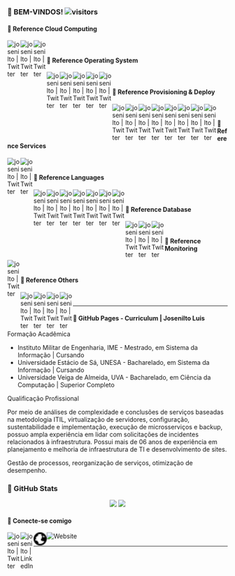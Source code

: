 ### 🚀 BEM-VINDOS! ![visitors](https://visitor-badge.glitch.me/badge?page_id=josenilto.josenilto)

#### 👻 Reference Cloud Computing

[<img title="Amazon" align="left" alt="josenilto | Twitter" width="30px" src="https://cdn.jsdelivr.net/npm/simple-icons@v4/icons/amazonaws.svg" />][amazon]
[<img title="Microsoft Azure" align="left" alt="josenilto | Twitter" width="30px" src="https://cdn.jsdelivr.net/npm/simple-icons@v4/icons/microsoftazure.svg" />][microsoftazure]
[<img title="Google Cloud" align="left" alt="josenilto | Twitter" width="30px" src="https://cdn.jsdelivr.net/npm/simple-icons@v4/icons/googlecloud.svg" />][googlecloud]

[amazon]: https://aws.amazon.com/pt
[microsoftazure]: https://azure.microsoft.com/pt-br
[googlecloud]: https://cloud.google.com

<br>

#### 👻 Reference Operating System

[<img title="Windows" align="left" alt="josenilto | Twitter" width="30px" src="https://cdn.jsdelivr.net/npm/simple-icons@v4/icons/microsoft.svg" />][windows]
[<img title="Red Hat" align="left" alt="josenilto | Twitter" width="30px" src="https://cdn.jsdelivr.net/npm/simple-icons@v4/icons/redhat.svg" />][redhat]
[<img title="Debian" align="left" alt="josenilto | Twitter" width="30px" src="https://cdn.jsdelivr.net/npm/simple-icons@v4/icons/debian.svg" />][debian]
[<img title="CentOs" align="left" alt="josenilto | Twitter" width="30px" src="https://cdn.jsdelivr.net/npm/simple-icons@v4/icons/centos.svg" />][centos]
[<img title="Ubuntu" align="left" alt="josenilto | Twitter" width="30px" src="https://cdn.jsdelivr.net/npm/simple-icons@v4/icons/ubuntu.svg" />][ubuntu]

[windows]: https://docs.microsoft.com/en-us/windows/release-information
[redhat]: https://access.redhat.com/articles/3078
[debian]: https://www.debian.org/releases
[centos]: https://www.centos.org/download
[ubuntu]: https://wiki.ubuntu.com/Releases

<br>

#### 👻 Reference Provisioning & Deploy

[<img title="Vagrant" align="left" alt="josenilto | Twitter" width="30px" src="https://cdn.jsdelivr.net/npm/simple-icons@v4/icons/vagrant.svg" />][vagrant]
[<img title="Ansible" align="left" alt="josenilto | Twitter" width="30px" src="https://cdn.jsdelivr.net/npm/simple-icons@v4/icons/ansible.svg" />][ansible]
[<img title="Terraform" align="left" alt="josenilto | Twitter" width="30px" src="https://cdn.jsdelivr.net/npm/simple-icons@v4/icons/terraform.svg" />][terraform]
[<img title="Docker" align="left" alt="josenilto | Twitter" width="30px" src="https://cdn.jsdelivr.net/npm/simple-icons@v4/icons/docker.svg" />][docker]
[<img title="Kubernetes" align="left" alt="josenilto | Twitter" width="30px" src="https://cdn.jsdelivr.net/npm/simple-icons@v4/icons/kubernetes.svg" />][kubernetes]
[<img title="Jenkins" align="left" alt="josenilto | Twitter" width="30px" src="https://cdn.jsdelivr.net/npm/simple-icons@v4/icons/jenkins.svg" />][jenkins]
[<img title="SonarQube" align="left" alt="josenilto | Twitter" width="30px" src="https://cdn.jsdelivr.net/npm/simple-icons@v4/icons/sonarqube.svg" />][sonarqube]
[<img title="Puppet" align="left" alt="josenilto | Twitter" width="30px" src="https://cdn.jsdelivr.net/npm/simple-icons@v4/icons/puppet.svg" />][puppet]

[vagrant]: https://www.vagrantup.com/downloads.html
[ansible]: https://docs.ansible.com/ansible/latest/index.html
[terraform]: https://www.terraform.io/downloads.html
[docker]: https://www.docker.com
[kubernetes]: https://kubernetes.io
[jenkins]: https://www.jenkins.io
[sonarqube]: https://www.sonarqube.org/downloads
[puppet]: https://puppet.com/docs/puppet/7.1/release_notes_puppet.html

<br>

#### 👻 Reference Services

[<img title="Apache" align="left" alt="josenilto | Twitter" width="30px" src="https://cdn.jsdelivr.net/npm/simple-icons@v4/icons/apache.svg" />][apache]
[<img title="Nginx" align="left" alt="josenilto | Twitter" width="30px" src="https://cdn.jsdelivr.net/npm/simple-icons@v4/icons/nginx.svg" />][nginx]

[apache]: https://httpd.apache.org/dev/release.html
[nginx]: https://nginx.org

<br>

#### 👻 Reference Languages

[<img title="HTML" align="left" alt="josenilto | Twitter" width="30px" src="https://cdn.jsdelivr.net/npm/simple-icons@v4/icons/html5.svg" />][html]
[<img title="CSS" align="left" alt="josenilto | Twitter" width="30px" src="https://cdn.jsdelivr.net/npm/simple-icons@v4/icons/css3.svg" />][css]
[<img title="Java" align="left" alt="josenilto | Twitter" width="30px" src="https://cdn.jsdelivr.net/npm/simple-icons@v4/icons/java.svg" />][java]
[<img title="Python" align="left" alt="josenilto | Twitter" width="30px" src="https://cdn.jsdelivr.net/npm/simple-icons@v4/icons/python.svg" />][python]
[<img title="Php" align="left" alt="josenilto | Twitter" width="30px" src="https://cdn.jsdelivr.net/npm/simple-icons@v4/icons/php.svg" />][php]
[<img title="Bootstrap" align="left" alt="josenilto | Twitter" width="30px" src="https://cdn.jsdelivr.net/npm/simple-icons@v4/icons/bootstrap.svg" />][bootstrap]
[<img title="Gnu Bash" align="left" alt="josenilto | Twitter" width="30px" src="https://cdn.jsdelivr.net/npm/simple-icons@v4/icons/gnubash.svg" />][gnubash]

[html]: https://www.w3.org/2014/10/html5-rec.html.en
[css]: https://www.w3.org/Style/CSS20/
[java]: https://www.oracle.com/java/technologies/javase-downloads.html
[python]: https://www.python.org/downloads
[php]: https://www.php.net/releases/index.php
[bootstrap]: https://getbootstrap.com/docs/versions
[gnubash]: https://www.gnu.org/software/bash/manual/bash.html

<br>

#### 👻 Reference Database

[<img title="MySQL" align="left" alt="josenilto | Twitter" width="30px" src="https://cdn.jsdelivr.net/npm/simple-icons@v4/icons/mysql.svg" />][mysql]
[<img title="PostgreSQL" align="left" alt="josenilto | Twitter" width="30px" src="https://cdn.jsdelivr.net/npm/simple-icons@v4/icons/postgresql.svg" />][postgresql]
[<img title="mongoDB" align="left" alt="josenilto | Twitter" width="30px" src="https://cdn.jsdelivr.net/npm/simple-icons@v4/icons/mongodb.svg" />][mongodb]

[mysql]: https://dev.mysql.com/doc/relnotes
[postgresql]: https://www.postgresql.org/docs/release
[mongodb]: https://docs.mongodb.com/manual/release-notes

<br>

#### 👻 Reference Monitoring 

[<img title="Grafana" align="left" alt="josenilto | Twitter" width="30px" src="https://cdn.jsdelivr.net/npm/simple-icons@v4/icons/grafana.svg" />][grafana]

[grafana]: https://grafana.com/docs/grafana/latest/release-notes/

<br>

#### 👻 Reference Others

[<img title="Laravel" align="left" alt="josenilto | Twitter" width="30px" src="https://cdn.jsdelivr.net/npm/simple-icons@v4/icons/laravel.svg" />][laravel]
[<img title="Codeigniter" align="left" alt="josenilto | Twitter" width="30px" src="https://cdn.jsdelivr.net/npm/simple-icons@v4/icons/codeigniter.svg" />][codeigniter]
[<img title="Drupal" align="left" alt="josenilto | Twitter" width="30px" src="https://cdn.jsdelivr.net/npm/simple-icons@v4/icons/drupal.svg" />][drupal]
[<img title="WordPress" align="left" alt="josenilto | Twitter" width="30px" src="https://cdn.jsdelivr.net/npm/simple-icons@v4/icons/wordpress.svg" />][wordpress]

[laravel]: https://laravel.com/docs/5.5/releases
[codeigniter]: https://codeigniter.com/download
[drupal]: https://www.drupal.org/project/drupal/releases
[wordpress]: https://wordpress.org/download/releases

<br>

---

#### 📝 GitHub Pages - Curriculum | Josenilto Luis

Formação Acadêmica

- Instituto Militar de Engenharia, IME - Mestrado, em Sistema da Informação | Cursando
- Universidade Estácio de Sá, UNESA - Bacharelado, em Sistema da Informação | Cursando
- Universidade Veiga de Almeida, UVA - Bacharelado, em Ciência da Computação | Superior Completo

Qualificação Profissional

Por meio de análises de complexidade e conclusões de serviços baseadas na metodologia ITIL, virtualização de servidores, configuração, sustentabilidade e implementação, execução de microsserviços e backup, possuo ampla experiência em lidar com solicitações de incidentes relacionados à infraestrutura. Possui mais de 06 anos de experiência em planejamento e melhoria de infraestrutura de TI e desenvolvimento de sites.

Gestão de processos, reorganização de serviços, otimização de desempenho.

### 🔨 GitHub Stats

<div align="center">

<img src="https://github-readme-stats.vercel.app/api?username=josenilto&show_icons=true&line_height=45&include_all_commits=true" /> <img src="https://github-readme-stackoverflow.vercel.app/?userID=14906940"  />

</div>

#### 🤙 Conecte-se comigo

[<img title="WhatsApp" align="left" alt="josenilto | Twitter" width="30px" src="https://cdn.jsdelivr.net/npm/simple-icons@v4/icons/whatsapp.svg" />][whatsapp]
[<img title="Linkedin" align="left" alt="josenilto | LinkedIn" width="30px" src="https://cdn.jsdelivr.net/npm/simple-icons@v4/icons/linkedin.svg" />][linkedin]
[<img title="Usuporte" align="left" alt="josenilto | Twitter" width="30px" src="https://raw.githubusercontent.com/iconic/open-iconic/master/svg/globe.svg" />][website]

![Website](https://img.shields.io/website?label=usuporte.com.br&style=for-the-badge&url=https://usuporte.com.br)

[whatsapp]: https://api.whatsapp.com/send?phone=5521981918601&text=Ol%C3%A1%20bem-vindo!%20Ao%20whatsapp%20do%20Josenilto
[linkedin]: https://br.linkedin.com/in/josenilto?trk=profile-badge
[website]: https://www.usuporte.com.br

---